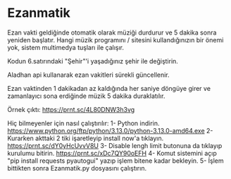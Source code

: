 # Ezanmatik
Ezan vakti geldiğinde otomatik olarak müziği durdurur ve 5 dakika sonra yeniden başlatır.
Hangi müzik programını / sitesini kullandığınızın bir önemi yok, sistem multimedya tuşları ile çalışır.

Kodun 6.satırındaki "Şehir"'i yaşadığınız şehir ile değiştirin.

Aladhan api kullanarak ezan vakitleri sürekli güncellenir.

Ezan vaktinden 1 dakikadan az kaldığında her saniye döngüye girer ve zamanlayıcı sona erdiğinde müzik 5 dakika duraklatılır.

Örnek çıktı:   https://prnt.sc/4L80DNW3h3vg

Hiç bilmeyenler için nasıl çalıştırılır:
1- Python indirin. https://www.python.org/ftp/python/3.13.0/python-3.13.0-amd64.exe
2- Kurarken akttaki 2 tiki işaretleyip install now'a tıklayın. https://prnt.sc/dY0yHcUvvV8U
3- Disable lengh limit butonuna da tıklayıp kurulumu bitirin. https://prnt.sc/xDc7QY90oEFH
4- Komut sistemini açıp "pip install requests pyautogui" yazıp işlem bitene kadar bekleyin.
5- İşlem bittikten sonra Ezanmatik.py dosyasını çalıştırın.


